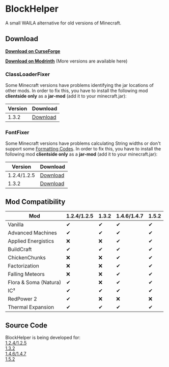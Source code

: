 # BlockHelper

A small WAILA alternative for old versions of Minecraft.

## Download

[**Download on CurseForge**](https://www.curseforge.com/minecraft/mc-mods/block-helper)

[**Download on Modrinth**](https://modrinth.com/mod/block-helper) (More versions are available here)

### ClassLoaderFixer

Some Minecraft versions have problems identifying the jar locations of other mods. In order to fix this, you have to install the following mod **clientside only** as a **jar-mod** (add it to your minecraft.jar):

| Version | Download |
| ----- | ----- |
| 1.3.2 | [Download](https://git.io/JmN4h) |

### FontFixer

Some Minecraft versions have problems calculating String widths or don't support some [Formatting Codes](https://minecraft.fandom.com/wiki/Formatting_codes). In order to fix this, you have to install the following mod **clientside only** as a **jar-mod** (add it to your minecraft.jar):

| Version | Download |
| ----- | ----- |
| 1.2.4/1.2.5 | [Download](https://git.io/JsrBl) |
| 1.3.2 | [Download](https://git.io/JsrBB) |

## Mod Compatibility

| Mod | 1.2.4/1.2.5 | 1.3.2 | 1.4.6/1.4.7 | 1.5.2 |
| ----- | ----- | ----- | ----- | ----- |
| Vanilla | ✔ | ✔ | ✔ | ✔ |
| Advanced Machines | ✔ | ✔ | ✔ | ✔ |
| Applied Energistics | ❌ | ❌ | ✔ | ✔ |
| BuildCraft | ✔ | ✔ | ✔ | ✔ |
| ChickenChunks | ❌ | ❌ | ✔ | ✔ |
| Factorization | ❌ | ❌ | ✔ | ✔ |
| Falling Meteors | ❌ | ❌ | ✔ | ✔ |
| Flora & Soma (Natura) | ✔ | ❌ | ✔ | ✔ |
| IC² | ✔ | ✔ | ✔ | ✔ |
| RedPower 2 | ✔ | ❌ | ❌ | ❌ |
| Thermal Expansion | ✔ | ✔ | ✔ | ✔ |

## Source Code

BlockHelper is being developed for:<br>
[1.2.4/1.2.5](https://github.com/ThexXTURBOXx/BlockHelper/tree/1.2.5)<br>
[1.3.2](https://github.com/ThexXTURBOXx/BlockHelper/tree/1.3.2)<br>
[1.4.6/1.4.7](https://github.com/ThexXTURBOXx/BlockHelper/tree/1.4.7)<br>
[1.5.2](https://github.com/ThexXTURBOXx/BlockHelper/tree/1.5.2)<br>
